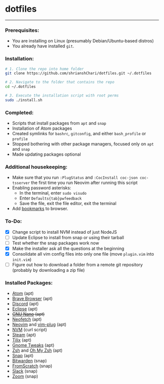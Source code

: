 # dotfiles #

<hr>

### Prerequisites: ###
- You are installing on Linux (presumably Debian/Ubuntu-based distros)
- You already have installed `git`.

### Installation: ###
```bash
# 1. Clone the repo into home folder
git clone https://github.com/shrianshChari/dotfiles.git ~/.dotfiles

# 2. Navigate to the folder that contains the repo
cd ~/.dotfiles

# 3. Execute the installation script with root perms
sudo ./install.sh
```

### Completed: ###
- Scripts that install packages from `apt` and `snap`
- Installation of Atom packages
- Created symlinks for `bashrc`, `gitconfig`, and either `bash_profile` or `profile`
- Stopped bothering with other package managers, focused only on `apt` and `snap`
- Made updating packages optional

### Additional housekeeping: ###
- Make sure that you run `:PlugStatus` and `:CocInstall coc-json coc-tsserver` the first time you run Neovim after running this script
- Enabling password asterisks:
  - In the terminal, enter `sudo visudo`
  - Enter `Defaults{tab}pwfeedback`
  - Save the file, exit the file editor, exit the terminal
- Add [bookmarks](https://gist.github.com/shrianshChari/791f5cb4422b0a9b4b4d2b7229e318e3#file-bookmarks-html) to browser.

### To-Do: ###
- [x] Change script to install NVM instead of just NodeJS
- [ ] Update Eclipse to install from snap or using their tarball
- [ ] Test whether the snap packages work now
- [x] Make the installer ask all the questions at the beginning
- [x] Consolidate all vim config files into only one file (move `plugin.vim` into `init.vim`)
- [ ] Figure out how to download a folder from a remote git repository (probably by downloading a zip file)

### Installed Packages: ###
- [Atom](https://atom.io) (apt)
- [Brave Browser](https://brave.com) (apt)
- [Discord](https://discord.com) (apt)
- [Eclipse](https://eclipse.org) (apt)
- ~~[GNU Nano](https://nano-editor.org "Rendered obsolete in the face of Neovim") (apt)~~
- [Neofetch](https://github.com/dylanaraps/neofetch) (apt)
- [Neovim](https://neovim.io "Configuration now supports regular vi") and [vim-plug](https://github.com/junegunn/vim-plug "Plugin manager for Neovim") (apt)
- [NVM](https://github.com/nvm-sh/nvm) (curl script)
- [Steam](https://store.steampowered.com) (apt)
- [Tilix](https://gnunn1.github.io/tilix-web/) (apt)
- [Gnome Tweaks](https://wiki.gnome.org/Apps/Tweaks) (apt)
- [Zsh](http://zsh.sourceforge.net) and [Oh My Zsh](https://ohmyz.sh/ "Plugin manager for zsh") (apt)
- [Snap](https://snapcraft.io) (apt)
- [Bitwarden](https://bitwarden.com) (snap)
- [FromScratch](https://fromscratch.rocks) (snap)
- [Slack](https://slack.com) (snap)
- [Zoom](https://zoom.us) (snap)
